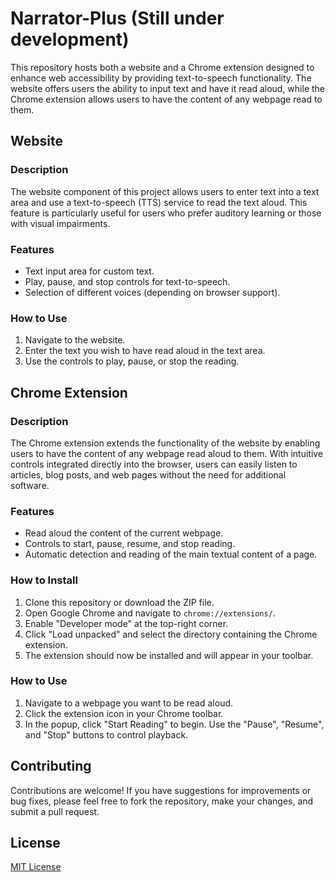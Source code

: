 # Narrator-Plus (Still under development)

This repository hosts both a website and a Chrome extension designed to enhance web accessibility by providing text-to-speech functionality. The website offers users the ability to input text and have it read aloud, while the Chrome extension allows users to have the content of any webpage read to them.

## Website

### Description

The website component of this project allows users to enter text into a text area and use a text-to-speech (TTS) service to read the text aloud. This feature is particularly useful for users who prefer auditory learning or those with visual impairments.

### Features

- Text input area for custom text.
- Play, pause, and stop controls for text-to-speech.
- Selection of different voices (depending on browser support).

### How to Use

1. Navigate to the website.
2. Enter the text you wish to have read aloud in the text area.
3. Use the controls to play, pause, or stop the reading.

## Chrome Extension

### Description

The Chrome extension extends the functionality of the website by enabling users to have the content of any webpage read aloud to them. With intuitive controls integrated directly into the browser, users can easily listen to articles, blog posts, and web pages without the need for additional software.

### Features

- Read aloud the content of the current webpage.
- Controls to start, pause, resume, and stop reading.
- Automatic detection and reading of the main textual content of a page.

### How to Install

1. Clone this repository or download the ZIP file.
2. Open Google Chrome and navigate to `chrome://extensions/`.
3. Enable "Developer mode" at the top-right corner.
4. Click "Load unpacked" and select the directory containing the Chrome extension.
5. The extension should now be installed and will appear in your toolbar.

### How to Use

1. Navigate to a webpage you want to be read aloud.
2. Click the extension icon in your Chrome toolbar.
3. In the popup, click "Start Reading" to begin. Use the "Pause", "Resume", and "Stop" buttons to control playback.

## Contributing

Contributions are welcome! If you have suggestions for improvements or bug fixes, please feel free to fork the repository, make your changes, and submit a pull request.

## License

[MIT License](LICENSE.md)


